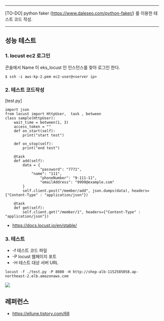 ******
[TO-DO] python faker (https://www.daleseo.com/python-faker/) 를 이용한 테스트 코드 작성.
******

## 성능 테스트 ##

### 1. locust ec2 로그인 ###

콘솔에서 Name 이 eks_locust 인 인스턴스를 찾아 로그인 한다. 
```
$ ssh -i aws-kp-2.pem ec2-user@<server ip> 
```

### 2. 테스트 코드작성 ###
[test.py]
```
import json
from locust import HttpUser,  task , between
class sample(HttpUser):
	wait_time = between(1, 3)
	access_token = ""
	def on_start(self):		
		print("start test")		

	def on_stop(self):		
		print("end test")		

	@task
	def add(self):
		data = {	
		    	"password": "7771",
			"name": "111",
    			"phoneNumber": "9-111-11",
    			"emailAddress": "9999@example.com"
		}
		self.client.post("/member/add", json.dumps(data), headers={"Content-Type" : "application/json"})

	@task
	def get(self):
		self.client.get("/member/1", headers={"Content-Type" : "application/json"})
```
- https://docs.locust.io/en/stable/
  
### 3. 테스트 ###

* -f 테스트 코드 파일
* -P locust 웹페이지 포트
* -H 테스트 대상 서버 URL 

```
locust -f ./test.py -P 8080 -H http://shop-alb-1152585058.ap-northeast-2.elb.amazonaws.com
```
![](https://github.com/gnosia93/eks-on-aws/blob/main/images/%20locust.png)



## 레퍼런스 ##

* https://ellune.tistory.com/68
